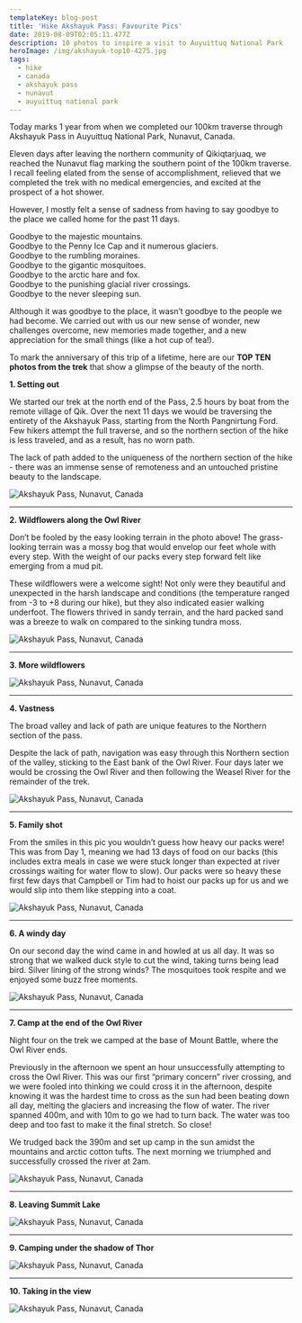 ```yaml
---
templateKey: blog-post
title: 'Hike Akshayuk Pass: Favourite Pics'
date: 2019-08-09T02:05:11.477Z
description: 10 photos to inspire a visit to Auyuittuq National Park
heroImage: /img/akshayuk-top10-4275.jpg
tags:
  - hike
  - canada
  - akshayuk pass
  - nunavut
  - auyuittuq national park
---
```

Today marks 1 year from when we completed our 100km traverse through Akshayuk Pass in Auyuittuq National Park, Nunavut, Canada. 

Eleven days after leaving the northern community of Qikiqtarjuaq, we reached the Nunavut flag marking the southern point of the 100km traverse. I recall feeling elated from the sense of accomplishment, relieved that we completed the trek with no medical emergencies, and excited at the prospect of a hot shower. 

However, I mostly felt a sense of sadness from having to say goodbye to the place we called home for the past 11 days.

Goodbye to the majestic mountains.\
Goodbye to the Penny Ice Cap and it numerous glaciers.\
Goodbye to the rumbling moraines.\
Goodbye to the gigantic mosquitoes.\
Goodbye to the arctic hare and fox.\
Goodbye to the punishing glacial river crossings. \
Goodbye to the never sleeping sun.

Although it was goodbye to the place, it wasn’t goodbye to the people we had become. We carried out with us our new sense of wonder, new challenges overcome, new memories made together, and a new appreciation for the small things (like a hot cup of tea!). 

To mark the anniversary of this trip of a lifetime, here are our **TOP TEN photos from the trek** that show a glimpse of the beauty of the north. 

**1. Setting out**

We started our trek at the north end of the Pass, 2.5 hours by boat from the remote village of Qik. Over the next 11 days we would be traversing the entirety of the Akshayuk Pass, starting from the North Pangnirtung Ford. Few hikers attempt the full traverse, and so the northern section of the hike is less traveled, and as a result, has no worn path. 

The lack of path added to the uniqueness of the northern section of the hike - there was an immense sense of remoteness and an untouched pristine beauty to the landscape. 

![Akshayuk Pass, Nunavut, Canada](/img/akshayuk-top10-4137.jpg "Akshayuk Pass, Nunavut, Canada")

****

**2. Wildflowers along the Owl River**

Don’t be fooled by the easy looking terrain in the photo above! The grass-looking terrain was a mossy bog that would envelop our feet whole with every step. With the weight of our packs every step forward felt like emerging from a mud pit.

These wildflowers were a welcome sight! Not only were they beautiful and unexpected in the harsh landscape and conditions (the temperature ranged from -3 to +8 during our hike), but they also indicated easier walking underfoot. The flowers thrived in sandy terrain, and the hard packed sand was a breeze to walk on compared to the sinking tundra moss.

![Akshayuk Pass, Nunavut, Canada](/img/akshayuk-top10-2193.jpg "Akshayuk Pass, Nunavut, Canada")

****

**3. More wildflowers**

![Akshayuk Pass, Nunavut, Canada](/img/akshayuk-top10-1871.jpg "Akshayuk Pass, Nunavut, Canada")

****

**4. Vastness**

The broad valley and lack of path are unique features to the Northern section of the pass. 

Despite the lack of path, navigation was easy through this Northern section of the valley, sticking to the East bank of the Owl River. Four days later we would be crossing the Owl River and then following the Weasel River for the remainder of the trek. 

![Akshayuk Pass, Nunavut, Canada](/img/akshayuk-top10-1857.jpg "Akshayuk Pass, Nunavut, Canada")

****

**5. Family shot**

From the smiles in this pic you wouldn’t guess how heavy our packs were! This was from Day 1, meaning we had 13 days of food on our backs (this includes extra meals in case we were stuck longer than expected at river crossings waiting for water flow to slow). Our packs were so heavy these first few days that Campbell or Tim had to hoist our packs up for us and we would slip into them like stepping into a coat.

![Akshayuk Pass, Nunavut, Canada](/img/akshayuk-top10-1893.jpg "Akshayuk Pass, Nunavut, Canada")

****

**6. A windy day**

On our second day the wind came in and howled at us all day. It was so strong that we walked duck style to cut the wind, taking turns being lead bird. Silver lining of the strong winds? The mosquitoes took respite and we enjoyed some buzz free moments.

![Akshayuk Pass, Nunavut, Canada](/img/akshayuk-top10-1951.jpg "Akshayuk Pass, Nunavut, Canada")

****

**7. Camp at the end of the Owl River**

Night four on the trek we camped at the base of Mount Battle, where the Owl River ends. 

Previously in the afternoon we spent an hour unsuccessfully attempting to cross the Owl River. This was our first “primary concern” river crossing, and we were fooled into thinking we could cross it in the afternoon, despite knowing it was the hardest time to cross as the sun had been beating down all day, melting the glaciers and increasing the flow of water. The river spanned 400m, and with 10m to go we had to turn back. The water was too deep and too fast to make it the final stretch. So close! 

We trudged back the 390m and set up camp in the sun amidst the mountains and arctic cotton tufts. The next morning we triumphed and successfully crossed the river at 2am.

![Akshayuk Pass, Nunavut, Canada](/img/akshayuk-top10-4238.jpg "Akshayuk Pass, Nunavut, Canada")

****

**8. Leaving Summit Lake** 

![Akshayuk Pass, Nunavut, Canada](/img/akshayuk-top10-4275.jpg "Akshayuk Pass, Nunavut, Canada")

****

**9. Camping under the shadow of Thor**

![Akshayuk Pass, Nunavut, Canada](/img/akshayuk-top10-4344.jpg "Akshayuk Pass, Nunavut, Canada")

****

**10. Taking in the view**

![Akshayuk Pass, Nunavut, Canada](/img/akshayuk-top10-2138.jpg "Akshayuk Pass, Nunavut, Canada")
